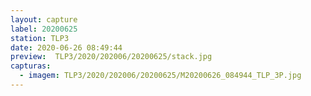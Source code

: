```yaml
---
layout: capture
label: 20200625
station: TLP3
date: 2020-06-26 08:49:44
preview:  TLP3/2020/202006/20200625/stack.jpg
capturas:
  - imagem: TLP3/2020/202006/20200625/M20200626_084944_TLP_3P.jpg
---
```

